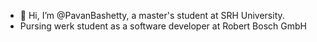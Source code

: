 - 👋 Hi, I’m @PavanBashetty, a master's student at SRH University.
- Pursing werk student as a software developer at Robert Bosch GmbH


<!---
PavanBashetty/PavanBashetty is a ✨ special ✨ repository because its `README.md` (this file) appears on your GitHub profile.
You can click the Preview link to take a look at your changes.
--->
